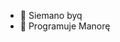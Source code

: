 - 👋 Siemano byq
- 👀 Programuje Manorę


<!---
xmatid/xmatid is a ✨ special ✨ repository because its `README.md` (this file) appears on your GitHub profile.
You can click the Preview link to take a look at your changes.
--->
